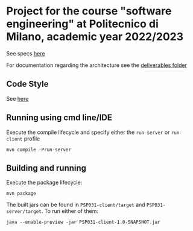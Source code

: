 # Project for the course "software engineering" at Politecnico di Milano, academic year 2022/2023

See specs [here](docs/Requisiti.pdf)

For documentation regarding the architecture see the [deliverables folder](deliverables)

## Code Style

See [here](CODE_STYLE.md)

## Running using cmd line/IDE

Execute the compile lifecycle and specify either the `run-server` or `run-client` profile

```shell
mvn compile -Prun-server
```

## Building and running

Execute the package lifecycle:

```shell
mvn package
```

The built jars can be found in `PSP031-client/target` and `PSP031-server/target`.
To run either of them:

```shell
java --enable-preview -jar PSP031-client-1.0-SNAPSHOT.jar
```